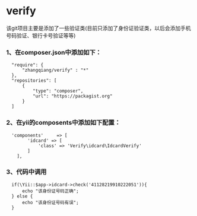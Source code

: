 # verify

该git项目主要是添加了一些验证类(目前只添加了身份证验证类，以后会添加手机号码验证、银行卡号验证等等)

### 1、在composer.json中添加如下：
```
  "require": {
      "zhangqiang/verify" : "*"
  },
  "repositories": [
      {
          "type": "composer",
          "url": "https://packagist.org"
      }
  ]
```

### 2、在yii的composents中添加如下配置：
```
  'components'     => [
		'idcard' => [
            'class' => 'Verify\idcard\IdcardVerify'
        ]
	],
```

### 3、代码中调用

```
  if(\Yii::$app->idcard->check('41128219910222051')){
      echo "该身份证号码正确";
  } else {
      echo "该身份证号码有误";
  }
```
